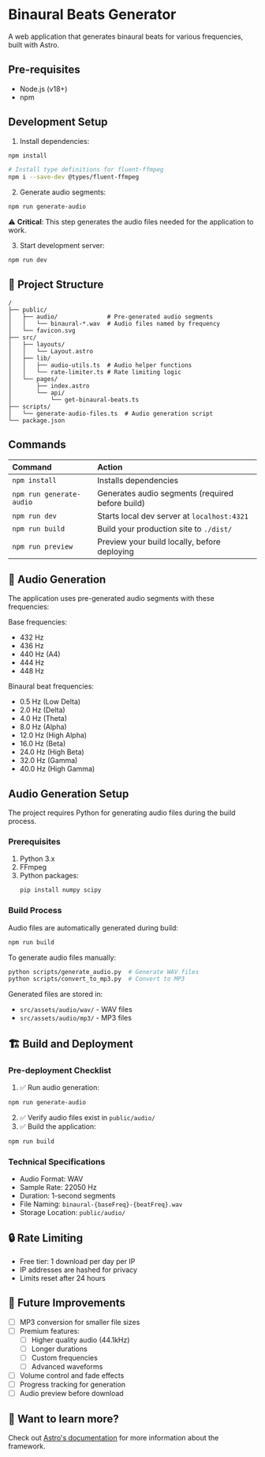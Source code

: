 # Binaural Beats Generator

A web application that generates binaural beats for various frequencies, built with Astro.

## Pre-requisites
- Node.js (v18+)
- npm

## Development Setup

1. Install dependencies:
```sh
npm install

# Install type definitions for fluent-ffmpeg
npm i --save-dev @types/fluent-ffmpeg
```

2. Generate audio segments:
```sh
npm run generate-audio
```
⚠️ **Critical**: This step generates the audio files needed for the application to work.

3. Start development server:
```sh
npm run dev
```

## 🚀 Project Structure

```text
/
├── public/
│   ├── audio/              # Pre-generated audio segments
│   │   └── binaural-*.wav  # Audio files named by frequency
│   └── favicon.svg
├── src/
│   ├── layouts/
│   │   └── Layout.astro
│   ├── lib/
│   │   ├── audio-utils.ts  # Audio helper functions
│   │   └── rate-limiter.ts # Rate limiting logic
│   └── pages/
│       ├── index.astro
│       └── api/
│           └── get-binaural-beats.ts
├── scripts/
│   └── generate-audio-files.ts  # Audio generation script
└── package.json
```

## Commands

| Command                   | Action                                           |
| :------------------------ | :----------------------------------------------- |
| `npm install`             | Installs dependencies                            |
| `npm run generate-audio`  | Generates audio segments (required before build) |
| `npm run dev`             | Starts local dev server at `localhost:4321`      |
| `npm run build`           | Build your production site to `./dist/`          |
| `npm run preview`         | Preview your build locally, before deploying     |

## 🎵 Audio Generation

The application uses pre-generated audio segments with these frequencies:

Base frequencies:
- 432 Hz
- 436 Hz
- 440 Hz (A4)
- 444 Hz
- 448 Hz

Binaural beat frequencies:
- 0.5 Hz (Low Delta)
- 2.0 Hz (Delta)
- 4.0 Hz (Theta)
- 8.0 Hz (Alpha)
- 12.0 Hz (High Alpha)
- 16.0 Hz (Beta)
- 24.0 Hz (High Beta)
- 32.0 Hz (Gamma)
- 40.0 Hz (High Gamma)

## Audio Generation Setup

The project requires Python for generating audio files during the build process.

### Prerequisites

1. Python 3.x
2. FFmpeg
3. Python packages:
   ```bash
   pip install numpy scipy
   ```

### Build Process

Audio files are automatically generated during build:
```bash
npm run build
```

To generate audio files manually:
```bash
python scripts/generate_audio.py  # Generate WAV files
python scripts/convert_to_mp3.py  # Convert to MP3
```

Generated files are stored in:
- `src/assets/audio/wav/` - WAV files
- `src/assets/audio/mp3/` - MP3 files

## 🏗️ Build and Deployment

### Pre-deployment Checklist
1. ✅ Run audio generation:
```sh
npm run generate-audio
```
2. ✅ Verify audio files exist in `public/audio/`
3. ✅ Build the application:
```sh
npm run build
```

### Technical Specifications
- Audio Format: WAV
- Sample Rate: 22050 Hz
- Duration: 1-second segments
- File Naming: `binaural-{baseFreq}-{beatFreq}.wav`
- Storage Location: `public/audio/`

## 🔒 Rate Limiting
- Free tier: 1 download per day per IP
- IP addresses are hashed for privacy
- Limits reset after 24 hours

## 🚀 Future Improvements

- [ ] MP3 conversion for smaller file sizes
- [ ] Premium features:
  - [ ] Higher quality audio (44.1kHz)
  - [ ] Longer durations
  - [ ] Custom frequencies
  - [ ] Advanced waveforms
- [ ] Volume control and fade effects
- [ ] Progress tracking for generation
- [ ] Audio preview before download

## 👀 Want to learn more?

Check out [Astro's documentation](https://docs.astro.build) for more information about the framework.
